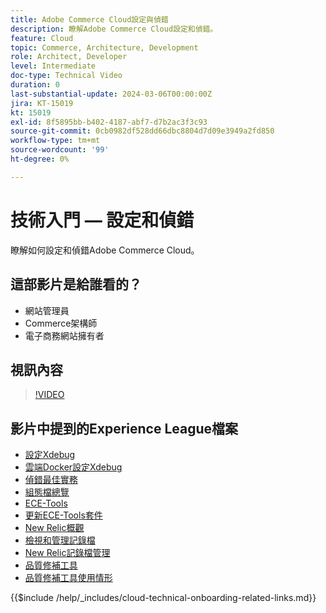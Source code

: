 ```yaml
---
title: Adobe Commerce Cloud設定與偵錯
description: 瞭解Adobe Commerce Cloud設定和偵錯。
feature: Cloud
topic: Commerce, Architecture, Development
role: Architect, Developer
level: Intermediate
doc-type: Technical Video
duration: 0
last-substantial-update: 2024-03-06T00:00:00Z
jira: KT-15019
kt: 15019
exl-id: 8f5895bb-b402-4187-abf7-d7b2ac3f3c93
source-git-commit: 0cb0982df528dd66dbc8804d7d09e3949a2fd850
workflow-type: tm+mt
source-wordcount: '99'
ht-degree: 0%

---
```


# 技術入門 — 設定和偵錯

瞭解如何設定和偵錯Adobe Commerce Cloud。

## 這部影片是給誰看的？

- 網站管理員
- Commerce架構師
- 電子商務網站擁有者

## 視訊內容

>[!VIDEO](https://video.tv.adobe.com/v/3427709?learn=on)

## 影片中提到的Experience League檔案

- [設定Xdebug](https://experienceleague.adobe.com/docs/commerce-cloud-service/user-guide/develop/test/debug.html)
- [雲端Docker設定Xdebug](https://developer.adobe.com/commerce/cloud-tools/docker/test/configure-xdebug/)
- [偵錯最佳實務](https://experienceleague.adobe.com/docs/commerce-operations/implementation-playbook/best-practices/development/debugging.html)
- [組態檔總覽](https://experienceleague.adobe.com/docs/commerce-cloud-service/user-guide/configure/overview.html)
- [ECE-Tools](https://experienceleague.adobe.com/docs/commerce-cloud-service/user-guide/dev-tools/ece-tools/package-overview.html)
- [更新ECE-Tools套件](https://experienceleague.adobe.com/docs/commerce-cloud-service/user-guide/dev-tools/ece-tools/update-package.html)
- [New Relic概觀](https://experienceleague.adobe.com/docs/commerce-cloud-service/user-guide/monitor/new-relic/new-relic-service.html)
- [檢視和管理記錄檔](https://experienceleague.adobe.com/docs/commerce-cloud-service/user-guide/develop/test/log-locations.html)
- [New Relic記錄檔管理](https://experienceleague.adobe.com/docs/commerce-cloud-service/user-guide/monitor/new-relic/log-management.html)
- [品質修補工具](https://experienceleague.adobe.com/tools/commerce-quality-patches/index.html)
- [品質修補工具使用情形](https://experienceleague.adobe.com/docs/commerce-operations/tools/quality-patches-tool/usage.html)

{{$include /help/_includes/cloud-technical-onboarding-related-links.md}}
